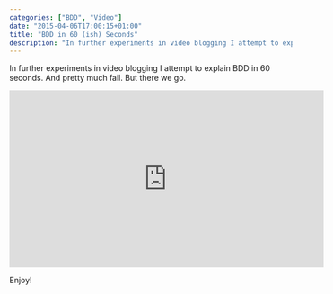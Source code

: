 ```yaml
---
categories: ["BDD", "Video"]
date: "2015-04-06T17:00:15+01:00"
title: "BDD in 60 (ish) Seconds"
description: "In further experiments in video blogging I attempt to explain BDD in 60 seconds. And pretty much fail. But there we go. Enjoy!"
---
```


In further experiments in video blogging I attempt to explain BDD in 60 seconds. And pretty much fail. But there we go.

<iframe width="560" height="315" src="https://www.youtube.com/embed/n6xRNIBJMKk" frameBorder="0" allowFullScreen></iframe>

Enjoy!

